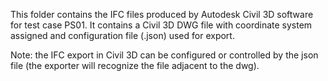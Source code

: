 This folder contains the IFC files produced by Autodesk Civil 3D software for test case PS01.
It contains a Civil 3D DWG file with coordinate system assigned and configuration file (.json) used for export.

Note: the IFC export in Civil 3D can be configured or controlled by the json file (the exporter will recognize the file adjacent to the dwg).
